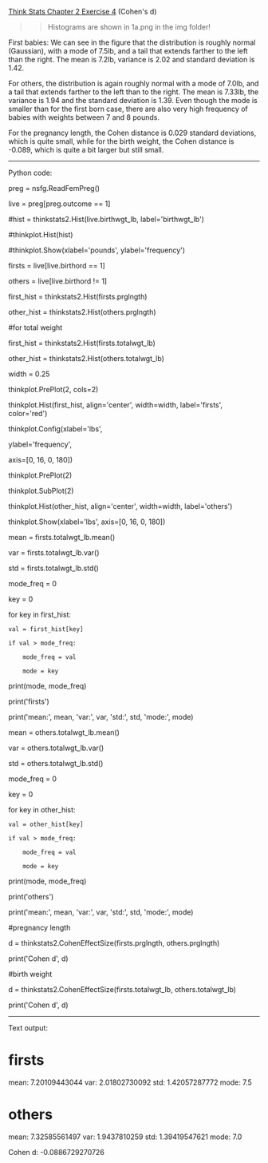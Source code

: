 [Think Stats Chapter 2 Exercise 4](http://greenteapress.com/thinkstats2/html/thinkstats2003.html#toc24) (Cohen's d)

>> Histograms are shown in 1a.png in the img folder!

First babies: We can see in the figure that the distribution is roughly normal (Gaussian),
with a mode of 7.5lb, and a tail that extends farther to the left than the right. The mean
is 7.2lb, variance is 2.02 and standard deviation is 1.42.

For others, the distribution is again roughly normal with a mode of 7.0lb, and a tail
that extends farther to the left than to the right. The mean is 7.33lb, the variance
is 1.94 and the standard deviation is 1.39. Even though the mode is smaller than for
the first born case, there are also very high frequency of babies with weights between
7 and 8 pounds.

For the pregnancy length, the Cohen distance is 0.029 standard deviations, which is
quite small, while for the birth weight, the Cohen distance is -0.089, which is quite
a bit larger but still small.

-----------------------

Python code:

preg = nsfg.ReadFemPreg()

live = preg[preg.outcome == 1]

#hist = thinkstats2.Hist(live.birthwgt_lb, label='birthwgt_lb')

#thinkplot.Hist(hist)

#thinkplot.Show(xlabel='pounds', ylabel='frequency')

firsts = live[live.birthord == 1]

others = live[live.birthord != 1]

first_hist = thinkstats2.Hist(firsts.prglngth)

other_hist = thinkstats2.Hist(others.prglngth)


#for total weight

first_hist = thinkstats2.Hist(firsts.totalwgt_lb)

other_hist = thinkstats2.Hist(others.totalwgt_lb)

width = 0.25

thinkplot.PrePlot(2, cols=2)

thinkplot.Hist(first_hist, align='center', width=width, label='firsts', color='red')

thinkplot.Config(xlabel='lbs',

ylabel='frequency',

axis=[0, 16, 0, 180])



thinkplot.PrePlot(2)

thinkplot.SubPlot(2)

thinkplot.Hist(other_hist, align='center', width=width, label='others')

thinkplot.Show(xlabel='lbs', axis=[0, 16, 0, 180])  


mean = firsts.totalwgt_lb.mean()

var = firsts.totalwgt_lb.var()

std = firsts.totalwgt_lb.std()

mode_freq = 0

key = 0

for key in first_hist:

    val = first_hist[key]
    
    if val > mode_freq:
    
        mode_freq = val
        
        mode = key
        
print(mode, mode_freq)

print('firsts')

print('mean:', mean, 'var:', var, 'std:', std, 'mode:', mode)

mean = others.totalwgt_lb.mean()

var = others.totalwgt_lb.var()

std = others.totalwgt_lb.std()


mode_freq = 0

key = 0

for key in other_hist:

    val = other_hist[key]
    
    if val > mode_freq:
    
        mode_freq = val
        
        mode = key
        
print(mode, mode_freq)

print('others')

print('mean:', mean, 'var:', var, 'std:', std, 'mode:', mode)

#pregnancy length

d = thinkstats2.CohenEffectSize(firsts.prglngth, others.prglngth)

print('Cohen d', d)

#birth weight   

d = thinkstats2.CohenEffectSize(firsts.totalwgt_lb, others.totalwgt_lb)

print('Cohen d', d)

------------

Text output:

firsts
======
mean: 7.20109443044 var: 2.01802730092 std: 1.42057287772 mode: 7.5

others
======
mean: 7.32585561497 var: 1.9437810259 std: 1.39419547621 mode: 7.0

Cohen d: -0.0886729270726
